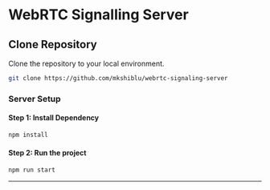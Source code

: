 # WebRTC Signalling Server

## Clone Repository

Clone the repository to your local environment.

```sh
git clone https://github.com/mkshiblu/webrtc-signaling-server
```

### Server Setup

#### Step 1: Install Dependency

```js
npm install
```

#### Step 2: Run the project

```js
npm run start
```

---
